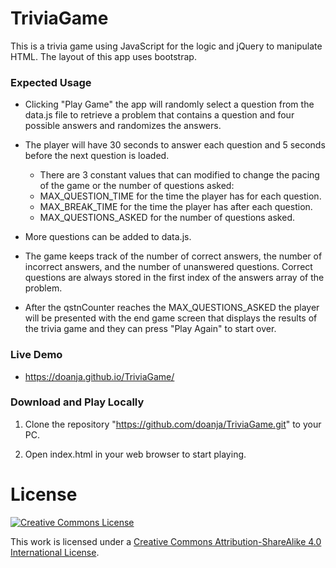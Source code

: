# TriviaGame

This is a trivia game using JavaScript for the logic and jQuery to manipulate HTML. The layout of this app uses bootstrap.

### Expected Usage

- Clicking "Play Game" the app will randomly select a question from the data.js file to retrieve a problem that contains a question and four possible answers and randomizes the answers.
- The player will have 30 seconds to answer each question and 5 seconds before the next question is loaded.

  - There are 3 constant values that can modified to change the pacing of the game or the number of questions asked:
  - MAX_QUESTION_TIME for the time the player has for each question.
  - MAX_BREAK_TIME for the time the player has after each question.
  - MAX_QUESTIONS_ASKED for the number of questions asked.

- More questions can be added to data.js.
- The game keeps track of the number of correct answers, the number of incorrect answers, and the number of unanswered questions. Correct questions are always stored in the first index of the answers array of the problem.
- After the qstnCounter reaches the MAX_QUESTIONS_ASKED the player will be presented with the end game screen that displays the results of the trivia game and they can press "Play Again" to start over.

### Live Demo

- https://doanja.github.io/TriviaGame/

### Download and Play Locally

1. Clone the repository "https://github.com/doanja/TriviaGame.git" to your PC.

2. Open index.html in your web browser to start playing.

# License

[![Creative Commons License](https://i.creativecommons.org/l/by-sa/4.0/88x31.png)](https://creativecommons.org/licenses/by-sa/4.0/)

This work is licensed under a [Creative Commons Attribution-ShareAlike 4.0 International License](https://creativecommons.org/licenses/by-sa/4.0/).
